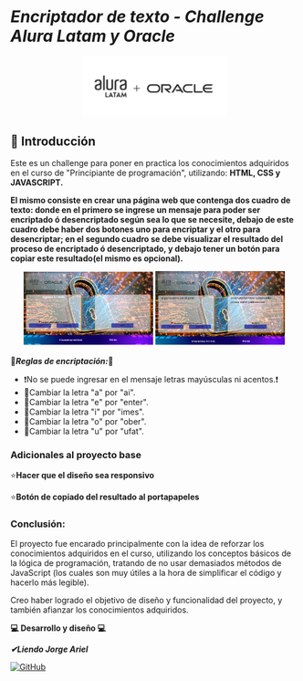 # _Encriptador de texto - Challenge Alura Latam y Oracle_

<div align='center'>
  <img src='imagenes/aluraoracle.png' width='50%'>
</div>

<h2>📃 Introducción</h2>

  <p>
    Este es un challenge para poner en practica los conocimientos adquiridos en el curso de "Principiante de programación",
    utilizando: <strong>HTML, CSS y JAVASCRIPT.</strong>
  </p>

**El mismo consiste en crear una página web que contenga dos cuadro de texto: donde en el primero se ingrese un mensaje para poder ser encriptado ó desencriptado
    según sea lo que se necesite, debajo de este cuadro debe haber dos botones uno para encriptar y el otro para desencriptar; en el segundo cuadro se debe visualizar
    el resultado del proceso de encriptado ó desencriptado, y debajo tener un botón para copiar este resultado(el mismo es opcional).**
    
<div align='center'>
  <img src='imagenes/captura.png' width='45%'>

  <img src='imagenes/captura2.png' width='45%'>
</div>

  <br>
   🔐<em><strong>Reglas de encriptación:</strong></em>🔐
      <div>
          <ul>
              <li>❗No se puede ingresar en el mensaje letras mayúsculas ni acentos.❗</li>
              <li>🔄Cambiar la letra "a" por "ai".</li>
              <li>🔄Cambiar la letra "e" por "enter".</li>
              <li>🔄Cambiar la letra "i" por "imes".</li>
              <li>🔄Cambiar la letra "o" por "ober".</li>
              <li>🔄Cambiar la letra "u" por "ufat".</li>
          </ul>
      </div>

### Adicionales al proyecto base 

⭐**Hacer que el diseño sea responsivo**

⭐**Botón de copiado del resultado al portapapeles**

### Conclusión:

El proyecto fue encarado principalmente con la idea de reforzar los conocimientos adquiridos en el curso, utilizando los conceptos básicos de la lógica de programación, tratando de no usar demasiados métodos de JavaScript (los cuales son muy útiles a la hora de simplificar el código y hacerlo más legible). 

Creo haber logrado el objetivo de diseño y funcionalidad del proyecto, y también afianzar los conocimientos adquiridos.

**💻  Desarrollo y diseño 💻**

**_✔Liendo Jorge Ariel_**

[![GitHub](https://img.shields.io/badge/GitHub-100000?style=for-the-badge&logo=github&logoColor=white)](https://github.com/JArielLiendo)

